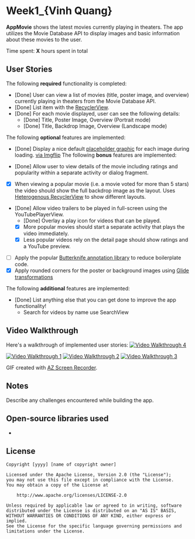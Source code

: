 # Week1_{Vinh Quang}

**AppMovie** shows the latest movies currently playing in theaters. The app utilizes the Movie Database API to display images and basic information about these movies to the user.

Time spent: **X** hours spent in total

## User Stories

The following **required** functionality is completed:

* [Done] User can view a list of movies (title, poster image, and overview) currently playing in theaters from the Movie Database API.
* [Done] List item with the [RecyclerView](https://guides.codepath.com/android/Using-the-RecyclerView).
* [Done] For each movie displayed, user can see the following details:
  * [Done] Title, Poster Image, Overview (Portrait mode)
  * [Done] Title, Backdrop Image, Overview (Landscape mode)

The following **optional** features are implemented:

* [Done] Display a nice default [placeholder graphic](https://guides.codepath.com/android/Displaying-Images-with-the-Glide-Library) for each image during loading.
<a href="https://imgflip.com/gif/59y156">via Imgflip</a>
The following **bonus** features are implemented:

* [Done] Allow user to view details of the movie including ratings and popularity within a separate activity or dialog fragment.
* [X] When viewing a popular movie (i.e. a movie voted for more than 5 stars) the video should show the full backdrop image as the layout.  Uses [Heterogenous RecyclerView](http://guides.codepath.com/android/Heterogenous-Layouts-inside-RecyclerView) to show different layouts.
* [Done] Allow video trailers to be played in full-screen using the YouTubePlayerView.
    * [Done] Overlay a play icon for videos that can be played.
    * [X] More popular movies should start a separate activity that plays the video immediately.
    * [X] Less popular videos rely on the detail page should show ratings and a YouTube preview.
* [ ] Apply the popular [Butterknife annotation library](http://guides.codepath.com/android/Reducing-View-Boilerplate-with-Butterknife) to reduce boilerplate code.
* [X] Apply rounded corners for the poster or background images using [Glide transformations](https://bumptech.github.io/glide/doc/transformations.html)

The following **additional** features are implemented:

* [Done] List anything else that you can get done to improve the app functionality!
  - Search for videos by name use SearchView
 
## Video Walkthrough

Here's a walkthrough of implemented user stories:
<a href="https://imgflip.com/gif/59y156"><img src="https://imgflip.com/gif/59y156.gif" title="Video Walkthrough 4" /></a>

<a href="https://i.imgur.com/PY3ZDEl.gifv"><img src="https://i.imgur.com/PY3ZDEl.gif" title="Video Walkthrough 1" /></a>
<a href="https://i.imgur.com/8U7d72R.gifv"><img src="https://i.imgur.com/8U7d72R.gif" title="Video Walkthrough 2" /></a>
<a href="https://i.imgur.com/3XLLZXa.gifv"><img src="https://i.imgur.com/3XLLZXa.gif" title="Video Walkthrough 3" /></a>

GIF created with [AZ Screen Recorder](https://play.google.com/store/apps/details?id=com.hecorat.screenrecorder.free&hl=en).

## Notes

Describe any challenges encountered while building the app.

## Open-source libraries used

-

## License

    Copyright [yyyy] [name of copyright owner]

    Licensed under the Apache License, Version 2.0 (the "License");
    you may not use this file except in compliance with the License.
    You may obtain a copy of the License at

        http://www.apache.org/licenses/LICENSE-2.0

    Unless required by applicable law or agreed to in writing, software
    distributed under the License is distributed on an "AS IS" BASIS,
    WITHOUT WARRANTIES OR CONDITIONS OF ANY KIND, either express or implied.
    See the License for the specific language governing permissions and
    limitations under the License.
